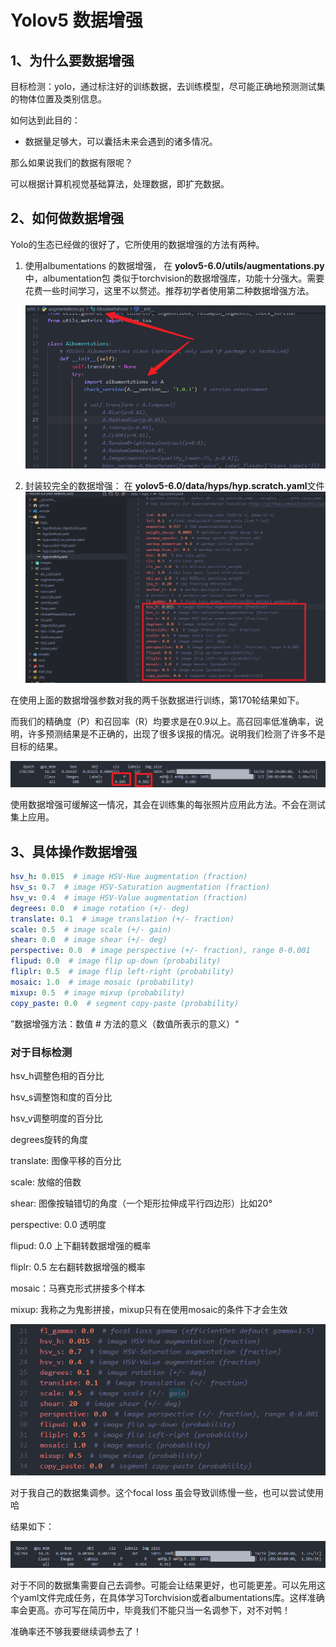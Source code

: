 # Yolov5 数据增强

## 1、为什么要数据增强

目标检测：yolo，通过标注好的训练数据，去训练模型，尽可能正确地预测测试集的物体位置及类别信息。

如何达到此目的：

* 数据量足够大，可以囊括未来会遇到的诸多情况。

那么如果说我们的数据有限呢？

可以根据计算机视觉基础算法，处理数据，即扩充数据。

## 2、如何做数据增强

Yolo的生态已经做的很好了，它所使用的数据增强的方法有两种。

1. 使用albumentations 的数据增强，
   在 **yolov5-6.0/utils/augmentations.py** 中，albumentation包 类似于torchvision的数据增强库，功能十分强大。需要花费一些时间学习，这里不以赘述。推荐初学者使用第二种数据增强方法。

   ![1667975226172](image/test/1667975226172.png)
2. 封装较完全的数据增强：
   在 **yolov5-6.0/data/hyps/hyp.scratch.yaml**文件
   ![1667975726871](image/test/1667975726871.png)

在使用上面的数据增强参数对我的两千张数据进行训练，第170轮结果如下。

而我们的精确度（P）和召回率（R）均要求是在0.9以上。高召回率低准确率，说明，许多预测结果是不正确的，出现了很多误报的情况。说明我们检测了许多不是目标的结果。

![1667975792779](image/test/1667975792779.png)

使用数据增强可缓解这一情况，其会在训练集的每张照片应用此方法。不会在测试集上应用。

## 3、具体操作数据增强

```yaml
hsv_h: 0.015  # image HSV-Hue augmentation (fraction)
hsv_s: 0.7  # image HSV-Saturation augmentation (fraction)
hsv_v: 0.4  # image HSV-Value augmentation (fraction)
degrees: 0.0  # image rotation (+/- deg)
translate: 0.1  # image translation (+/- fraction)
scale: 0.5  # image scale (+/- gain)
shear: 0.0  # image shear (+/- deg)
perspective: 0.0  # image perspective (+/- fraction), range 0-0.001
flipud: 0.0  # image flip up-down (probability)
fliplr: 0.5  # image flip left-right (probability)
mosaic: 1.0  # image mosaic (probability)
mixup: 0.5  # image mixup (probability)
copy_paste: 0.0  # segment copy-paste (probability)

```

”数据增强方法：数值 # 方法的意义（数值所表示的意义）“

### 对于目标检测

hsv_h调整色相的百分比

hsv_s调整饱和度的百分比

hsv_v调整明度的百分比

degrees旋转的角度

translate: 图像平移的百分比

scale: 放缩的倍数

shear:  图像按轴错切的角度（一个矩形拉伸成平行四边形）比如20°

perspective: 0.0  透明度

flipud: 0.0  上下翻转数据增强的概率

fliplr: 0.5  左右翻转数据增强的概率

mosaic：马赛克形式拼接多个样本

mixup: 我称之为鬼影拼接，mixup只有在使用mosaic的条件下才会生效

![1667977825477](image/test/1667977825477.png)

对于我自己的数据集调参。这个focal loss 虽会导致训练慢一些，也可以尝试使用哈

结果如下：

![1667978491679](image/test/1667978491679.png)

对于不同的数据集需要自己去调参。可能会让结果更好，也可能更差。可以先用这个yaml文件完成任务，在具体学习Torchvision或者albumentations库。这样准确率会更高。亦可写在简历中，毕竟我们不能只当一名调参下，对不对鸭！

准确率还不够我要继续调参去了！
